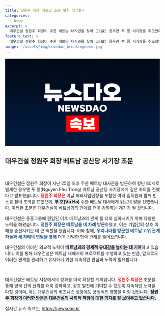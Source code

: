 ```yaml
---
title: 정원주 회장 베트남 조문 펼친 의의는?
categories:
  - News
excerpt: >
  대우건설 정원주 회장이 주한 베트남 대사관을 찾아 고(故) 응우옌 푸 쫑 서기장을 추모했다. 베트남과의 깊은 인연을 가진 정 회장의 조문이 더욱 주목받고 있다.
feature_text: >
  대우건설 정원주 회장이 주한 베트남 대사관을 찾아 고(故) 응우옌 푸 쫑 서기장을 추모했다. 베트남과의 깊은 인연을 가진 정 회장의 조문이 더욱 주목받고 있다.
image: '/assets/img/newsdao_breakingnews.jpg'
---
```


<p><img src="/assets/img/newsdao_breakingnews.jpg" alt="implanttips 속보" /></p>

<h2 data-ke-size="size26">대우건설 정원주 회장 베트남 공산당 서기장 조문</h2>

<p data-ke-size="size16">&nbsp;</p>

<p>대우건설은 정원주 회장이 지난 25일 오후 주한 베트남 대사관을 방문하여 향년 80세로 별세한 응우옌 푸 쫑(Nguyen Phu Trong) 베트남 공산당 서기장에게 깊은 조의를 전했다고 발표했습니다. <b><span style="color: #ee2323;">정원주 회장은</span></b> 이날 해외사업단장을 포함한 여러 임직원과 함께 빈소를 찾아 조의를 표했으며, <b><span style="background-color: #21538527;">부 호(Vu Ho)</span></b> 주한 베트남 대사에게 위로의 말을 전했습니다. 이러한 조문은 대우건설이 베트남과의 관계를 더욱 강화하는 계기가 될 것입니다.</p>

<p>대우건설은 중흥그룹에 편입된 이후 베트남과의 관계 를 더욱 심화시키기 위해 다양한 노력을 해왔습니다. <b><span style="color: #1a5490;">정원주 회장은 베트남을 네 차례 방문</span></b>하였고, 이는 기업간의 상호 이해를 증진시키는 데 큰 역할을 했습니다. 이와 함께, <b><span style="color: #1a5490;">우리나라를 방문한 베트남 고위 관계자들과 세 차례의 면담을 통해</span></b> 더욱 긴밀한 협력 관계를 맺어왔습니다.</p>

<p>대우건설의 이러한 외교적 노력이 <b><span style="background-color: #21538527;">베트남과의 경제적 유대감을 높이는 데 기여</span></b>하고 있습니다. 이를 통해 대우건설은 베트남 내에서의 프로젝트를 수행하고 있는 만큼, 앞으로도 이러한 관계를 관리하고 유지하기 위한 지속적인 관심과 노력이 필요합니다.</p>

<p data-ke-size="size16">&nbsp;</p>

<p>대우건설은 베트남 시장에서의 성과를 더욱 확장할 계획입니다. <b><span style="color: #ee2323;">정원주 회장은</span></b> 조문을 통해 양국 간의 신뢰를 더욱 강화하고, 상호 발전에 기여할 수 있도록 지속적인 노력을 다할 것이며, 이는 대우건설의 비즈니스 성장에도 긍정적인 영향을 미칠 것입니다. <b><span style="background-color: #21538527;">정원주 회장의 이러한 방문은 대우건설의 사회적 책임에 대한 의지를 잘 보여주고 있습니다.</span></b></p>
실시간 뉴스 속보는, <a href="https://newsdao.kr" rel="dofollow">https://newsdao.kr</a>


